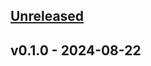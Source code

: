 <a name="unreleased"></a>
## [Unreleased]


<a name="v0.1.0"></a>
## v0.1.0 - 2024-08-22

[Unreleased]: https://github.com/spotinst/terraform-spotinst-connect-gcp/compare/v0.1.0...HEAD
